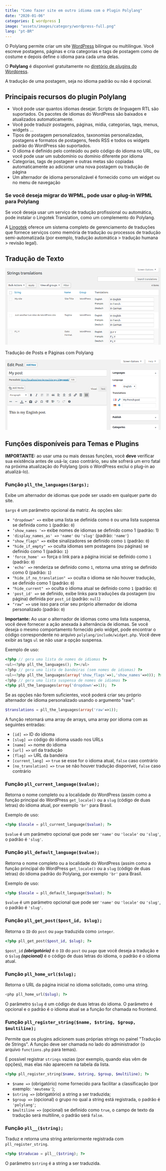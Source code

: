 ```yaml
---
title: "Como fazer site em outro idioma com o Plugin Polylang"
date: "2020-01-06"
categories: [ wordpress ]
image: "assets/images/category/wordpress-full.png"
lang: "pt-BR"
---
```


O Polylang permite criar um site [WordPress](https://www.luizeof.com.br/br/wordpress/) bilíngue ou multilíngue. Você escreve postagens, páginas e cria categorias e tags de postagem como de costume e depois define o idioma para cada uma delas.

O **Polylang** é disponível gratuitamente no [diretório de plugins do Wordpress](https://br.wordpress.org/plugins/polylang/).

A tradução de uma postagem, seja no idioma padrão ou não é opcional.

## Principais recursos do plugin Polylang

- Você pode usar quantos idiomas desejar. Scripts de linguagem RTL são suportados. Os pacotes de idiomas do WordPress são baixados e atualizados automaticamente.
- Você pode traduzir postagens, páginas, mídia, categorias, tags, menus, widgets …
- Tipos de postagem personalizados, taxonomias personalizadas, postagens e formatos de postagens, feeds RSS e todos os widgets padrão do WordPress são suportados.
- O idioma é definido pelo conteúdo ou pelo código do idioma no URL, ou você pode usar um subdomínio ou domínio diferente por idioma
- Categorias, tags de postagem e outras metas são copiadas automaticamente ao adicionar uma nova postagem ou tradução de página
- Um alternador de idioma personalizável é fornecido como um widget ou no menu de navegação

### Se você deseja migrar do WPML, pode usar o plug-in WPML para Polylang

Se você deseja usar um serviço de tradução profissional ou automática, pode instalar o Lingotek Translation, como um complemento do Polylang.

A [Lingotek](https://polylang.pro/) oferece um sistema completo de gerenciamento de traduções que fornece serviços como memória de tradução ou processos de tradução semi-automatizada (por exemplo, tradução automática > tradução humana > revisão legal).

## Tradução de Texto

![Tradução de Texto com o Polylang](/assets/images/screenshot-2.png)

Tradução de Posts e Páginas com Polylang

![Tradução de Posts e Páginas com Polylang](/assets/images/screenshot-4.png)

## Funções disponíveis para Temas e Plugins

**IMPORTANTE:** ao usar uma ou mais dessas funções, você **deve** verificar sua existência antes de usá-la; caso contrário, seu site sofrerá um erro fatal na próxima atualização do Polylang (pois o WordPress exclui o plug-in ao atualizá-lo).

### Função `pll_the_languages($args);`

Exibe um alternador de idiomas que pode ser usado em qualquer parte do site.

`$args` é um parâmetro opcional da matriz. As opções são:

- `"dropdown" =>` exibe uma lista se definida como `0` ou uma lista suspensa se definida como `1` (padrão: `0`)
- `‘show_names '=>` exibe nomes de idiomas se definido como 1 (padrão: 1)
- `'display_names_as' =>` `'name'` ou `'slug'` (padrão: `'name'`)
- `"show_flags" =>` exibe sinalizadores se definido como `1` (padrão: `0`)
- `"hide_if_empty" =>` oculta idiomas sem postagens (ou páginas) se definido como 1 (padrão: `1`)
- `'force_home' =>` força o link para a página inicial se definido como `1` (padrão: `0`)
- `'echo' =>` renderiza se definido como `1`, retorna uma string se definido como 0 (padrão: `1`)
- `"hide_if_no_translation" =>` oculta o idioma se não houver tradução, se definido como 1 (padrão: `0`)
- `"hide_current" =>` oculta o idioma atual se definido como `1` (padrão: `0`)
- `'post_id' =>` se definido, exibe links para traduções da postagem (ou página) definida por `post_id` (padrão: `null`)
- `"raw" =>` use isso para criar seu próprio alternador de idioma personalizado (padrão: `0`)

**Importante:** Ao usar o alternador de idiomas como uma lista suspensa, você deve fornecer a ação anexada à alternância de idiomas. Se você deseja o mesmo comportamento fornecido pelo widget, pode encontrar o código correspondente no arquivo `polylang/include/widget.php`. Você deve exibir as tags `ul` se não usar a opção suspensa.

Exemplo de uso:

```php
<?php // gera uma lista de nomes de idiomas ?>
<ul><?php pll_the_languages(); ?></ul>
<?php // gera uma lista de bandeiras (sem nomes de idiomas) ?>
<ul><?php pll_the_languages(array('show_flags'=>1,'show_names'=>0)); ?></ul>
<?php // gera uma lista suspensa de nomes de idiomas ?>
<?php pll_the_languages(array('dropdown'=>1));  ?>
```

Se as opções não forem suficientes, você poderá criar seu próprio alternador de idioma personalizado usando o argumento "raw":

```php
$translations = pll_the_languages(array('raw'=>1));
```

A função retornará uma array de arrays, uma array por idioma com as seguintes entradas:

- `[id] =>` ID do idioma
- `[slug] =>` código do idioma usado nos URLs
- `[name] =>` nome do idioma
- `[url] =>` url da tradução
- `[flag] =>` URL da bandeira
- `[current_lang] =>` `true` se esse for o idioma atual, `false` caso contrário
- `[no_translation] =>` `true` se não houver tradução disponível, `false` caso contrário

### Função `pll_current_language($value);`

Retorna o nome completo ou a localidade do WordPress (assim como a função principal do WordPress `get_locale()` ou a `slug` (código de duas letras) do idioma atual, por exemplo `'br'` para Brasil.

Exemplo de uso:

```php
<?php $locale = pll_current_language($value); ?>
```

`$value` é um parâmetro opcional que pode ser `'name'` ou `'locale'` ou `'slug'`, o padrão é `'slug'`.

### Função `pll_default_language($value);`

Retorna o nome completo ou a localidade do WordPress (assim como a função principal do WordPress `get_locale()` ou a `slug` (código de duas letras) do idioma padrão do Polylang, por exemplo `'br'` para Brasil.

Exemplo de uso:

```php
<?php $locale = pll_default_language($value); ?>
```

`$value` é um parâmetro opcional que pode ser `'name'` ou `'locale'` ou `'slug'`, o padrão é `'slug'`.

### Função `pll_get_post($post_id, $slug);`

Retorna o `ID` do `post` ou `page` traduzida como `integer`.

```php
<?php pll_get_post($post_id, $slug); ?>
```

`$post_id` **_(obrigatório)_** é o `ID` do `post` ou `page` que você deseja a tradução e o `$slug` **_(opcional)_** é o código de duas letras do idioma, o padrão é o idioma atual.

### Função `pll_home_url($slug);`

Retorna o URL da página inicial no idioma solicitado, como uma string.

```php
<php pll_home_url($slug); ?>
```

O parâmetro `$slug` é um código de duas letras do idioma. O parâmetro é opcional e o padrão é o idioma atual se a função for chamada no frontend.

### Função `pll_register_string($name, $string, $group, $multiline);`

Permite que os plugins adicionem suas próprias strings no painel "Tradução de Strings". A função deve ser chamada no lado do administrador (o arquivo `functions.php` para temas).

É possível registrar `strings` vazias (por exemplo, quando elas vêm de opções), mas elas não aparecem na tabela da lista.

```php
<?php pll_register_string($name, $string, $group, $multiline); ?>
```

- `$name =>` (obrigatório) nome fornecido para facilitar a classificação (por exemplo: `'meutema'`);
- `$string =>` (obrigatório) a string a ser traduzida;
- `$group =>` (opcional) o grupo no qual a string está registrada, o padrão é `'polylang'`;
- `$multiline =>` (opcional) se definido como `true`, o campo de texto da tradução será multiline, o padrão será `false`.

### Função `pll__($string);`

Traduz e retorna uma string anteriormente registrada com `pll_register_string`.

```php
<?php $traducao = pll__($string); ?>
```

O parâmetro `$string` é a string a ser traduzida.
